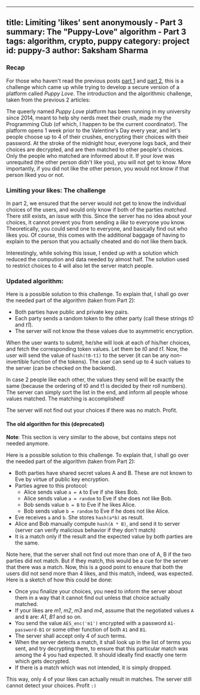 ------
title: Limiting 'likes' sent anonymously - Part 3
summary: The "Puppy-Love" algorithm - Part 3
tags: algorithm, crypto, puppy
category: project
id: puppy-3
author: Saksham Sharma
------

<!-- <script type="text/x-mathjax-config"> -->
<!-- MathJax.Hub.Config({ -->
<!--   tex2jax: {inlineMath: [['$','$'], ['\\(','\\)']]} -->
<!-- }); -->
<!-- </script> -->
<!-- <script type="text/javascript" async -->
<!--   src="https://cdn.mathjax.org/mathjax/latest/MathJax.js?config=TeX-MML-AM_CHTML"> -->
<!-- </script> -->

### Recap
For those who haven't read the previous posts [part 1](/2016/10/puppy1/) and [part 2](/2016/11/puppy2/), this is a challenge which came up while trying to develop a secure version of a platform called *Puppy Love*<!--more-->. The introduction and the algorithmic challenge, taken from the previous 2 articles:

The queerly named *Puppy Love* platform has been running in my university since 2014, meant to help shy nerds meet their crush, made my the Programming Club (of which, I happen to be the current coordinator). The platform opens 1 week prior to the Valentine's Day every year, and let's people choose up to 4 of their crushes, encrypting their choices with their password. At the stroke of the midnight hour, everyone logs back, and their choices are decrypted, and are then matched to other people's choices. Only the people who matched are informed about it. If your *love* was unrequited (the other person didn't like you), you will not get to know. More importantly, if you did not like the other person, you would not know if that person liked you or not.

### Limiting your likes: The challenge
In part 2, we ensured that the server would not get to know the individual choices of the users, and would only know if both of the parties *matched*. There still exists, an issue with this. Since the server has no idea about your choices, it cannot prevent you from sending a *like* to everyone you know. Theoretically, you could send one to everyone, and basically find out who likes you. Of course, this comes with the additional baggage of having to explain to the person that you actually cheated and do not like them back.

Interestingly, while solving this issue, I ended up with a solution which reduced the compution and data needed by almost half. The solution used to restrict choices to 4 will also let the server match people.

### Updated algorithm:
Here is a possible solution to this challenge. To explain that, I shall go over the needed part of the algorithm (taken from Part 2):

* Both parties have public and private key pairs.
* Each party sends a random token to the other party (call these strings *t0* and *t1*).
* The server will not know the these values due to asymmetric encryption.

When the user wants to submit, he/she will look at each of his/her choices, and fetch the corresponding token values. Let them be *t0* and *t1*. Now, the user will send the value of `hash(t0-t1)` to the server (it can be any non-invertible function of the tokens). The user can send up to 4 such values to the server (can be checked on the backend).

In case 2 people like each other, the values they send will be exactly the same (because the ordering of t0 and t1 is decided by their roll numbers). The server can simply sort the list in the end, and inform all people whose values matched. The matching is accomplished!

The server will not find out your choices if there was no match. Profit.

#### The old algorithm for this (deprecated)
**Note**: This section is very similar to the above, but contains steps not needed anymore.

Here is a possible solution to this challenge. To explain that, I shall go over the needed part of the algorithm (taken from Part 2):

* Both parties have shared secret values A and B. These are not known to Eve by virtue of public key encryption.
* Parties agree to this protocol:
  + Alice sends value `a = A` to Eve if she likes Bob.
  + Alice sends value `a = random` to Eve if she does not like Bob.
  + Bob sends value `b = B` to Eve if he likes Alice.
  + Bob sends value `b = random` to Eve if he does not like Alice.
* Eve receives `a` and `b`. She stores `hash(a*b)` as result.
* Alice and Bob manually compute `hash(A * B)`, and send it to server (server can verify malicious behavior if they don't match)
* It is a match only if the result and the expected value by both parties are the same.

Note here, that the server shall not find out more than one of A, B if the two parties did not match. But if they match, this would be a cue for the server that there was a match. Now, this is a good point to ensure that both the users did not send more than 4 likes, and this match, indeed, was expected. Here is a sketch of how this could be done:

* Once you finalize your choices, you need to inform the server about them in a way that it cannot find out unless that choice actually matched.
* If your likes are *m1*, *m2*, *m3* and *m4*, assume that the negotiated values `A` and `B` are: *A1*, *B1* and so on.
* You send the value `AES_enc('m1')` encrypted with a password `A1-password-B1` or some other function of both `A1` and `B1`.
* The server shall accept only 4 of such terms.
* When the server detects a match, it shall look up in the list of terms you sent, and try decrypting them, to ensure that this particular match was among the 4 you had expected. It should ideally find exactly one term which gets decrypted.
* If there is a match which was not intended, it is simply dropped.

This way, only 4 of your likes can actually result in matches. The server still cannot detect your choices. Profit `:)`
